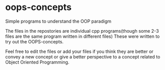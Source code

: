 # oops-concepts
Simple programs to understand the OOP paradigm



The files in the repostories are individual cpp programs(though some 2-3 files are the same program written in different files)
These were written to try out the OOPS-concepts.

Feel free to edit the files or add your files if you think they are better or convey a new concept or give a better perspective to a concept related to Object Oriented Programming.
